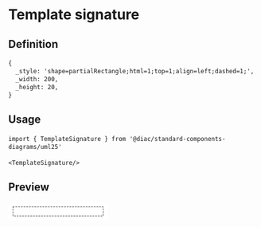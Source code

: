 # Template signature

## Definition

```
{
  _style: 'shape=partialRectangle;html=1;top=1;align=left;dashed=1;',
  _width: 200,
  _height: 20,
}
```

## Usage

```
import { TemplateSignature } from '@diac/standard-components-diagrams/uml25'

<TemplateSignature/>
```

## Preview

<img src="./template-signature.png" width="200"/>
